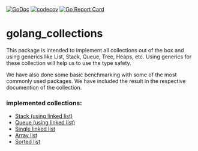 [![GoDoc](https://godoc.org/architagr/golang_collections?status.svg)](https://pkg.go.dev/github.com/architagr/golang_collections)
[![codecov](https://codecov.io/gh/architagr/golang_collections/branch/main/graph/badge.svg?token=SMK47LSPZ4)](https://codecov.io/gh/architagr/golang_collections)
[![Go Report Card](https://goreportcard.com/badge/github.com/architagr/golang_collections)](https://goreportcard.com/report/github.com/architagr/golang_collections) 

# golang_collections
This package is intended to implement all collections out of the box and using generics like List, Stack, Queue, Tree, Heaps, etc. 
Using generics for these collection will help us to use the type safety.

We have also done some basic benchmarking with some of the most commonly used packages. We have included the result in the respective documention of the collection.


### implemented collections:

- [Stack (using linked list)](docs/stack_README.md)
- [Queue (using linked list)](docs/queue_README.md)
- [Single linked list](docs/singleLinkedList_README.md)
- [Array list](docs/arraylist_README.md)
- [Sorted list](docs/sortedlist_README.md)